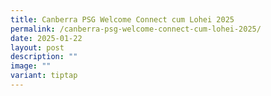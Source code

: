 ```yaml
---
title: Canberra PSG Welcome Connect cum Lohei 2025
permalink: /canberra-psg-welcome-connect-cum-lohei-2025/
date: 2025-01-22
layout: post
description: ""
image: ""
variant: tiptap
---
```


